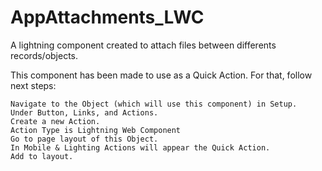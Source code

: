 # AppAttachments_LWC

A lightning component created to attach files between differents records/objects.

This component has been made to use as a Quick Action. For that, follow next steps:

    Navigate to the Object (which will use this component) in Setup.
    Under Button, Links, and Actions.
    Create a new Action.
    Action Type is Lightning Web Component
    Go to page layout of this Object.
    In Mobile & Lighting Actions will appear the Quick Action.
    Add to layout.
    


